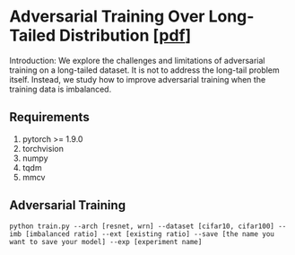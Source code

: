 # Adversarial Training Over Long-Tailed Distribution [[pdf](https://arxiv.org/abs/2307.10205)]

Introduction: We explore the challenges and limitations of adversarial training on a long-tailed dataset. It is not to address the long-tail problem itself. Instead, we study how to improve adversarial training when the training data is imbalanced.


## Requirements
1. pytorch >= 1.9.0
2. torchvision
3. numpy
4. tqdm
5. mmcv

## Adversarial Training

``python train.py --arch [resnet, wrn]
--dataset [cifar10, cifar100] --imb [imbalanced ratio] --ext [existing ratio]
--save [the name you want to save your model]
--exp [experiment name]``




